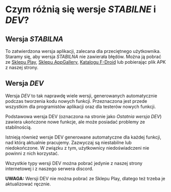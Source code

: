 ﻿# Czym różnią się wersje *STABILNE* i *DEV*?

## Wersja *STABILNA*

To zatwierdzona wersja aplikacji, zalecana dla przeciętnego użytkownika.
Staramy się, aby wersja *STABILNA* nie zawierała błędów. Można ją pobrać ze
[Sklepu Play](https://play.google.com/store/apps/details?id=io.github.wulkanowy&utm_source=homepage),
[Sklepu AppGallery](https://appgallery.huawei.com/#/app/C101440411),
[Katalogu F-Droid](https://f-droid.org/en/packages/io.github.wulkanowy/) lub pobierając plik APK z naszej strony.

## Wersja *DEV*

Wersja *DEV* to tak naprawdę wiele wersji, generowanych automatycznie podczas tworzenia kodu nowych funkcji.
Przeznaczona jest przede wszystkim dla programistów aplikacji oraz dla testerów nowych funkcji.

Podstawowa wersja DEV (oznaczona na stronie jako *Ostatnia wersja DEV*) zawiera ukończone nowe funkcje,
ale może posiadać problemy ze stabilnością.

Istnieją również wersje DEV generowane automatyczne dla każdej funkcji, nad którą aktualnie pracujemy.
Zazwyczaj są niestabilne lub niedokończone. W związku z tym, użytkownicy niedoświadczeni nie powinni z nich korzystać.

Wszystkie typy wersji DEV można pobrać jedynie z naszej strony internetowej i z naszego serwera discord.

**UWAGA:** Wersji DEV nie można pobrać ze Sklepu Play, dlatego też trzeba je aktualizować ręcznie.
